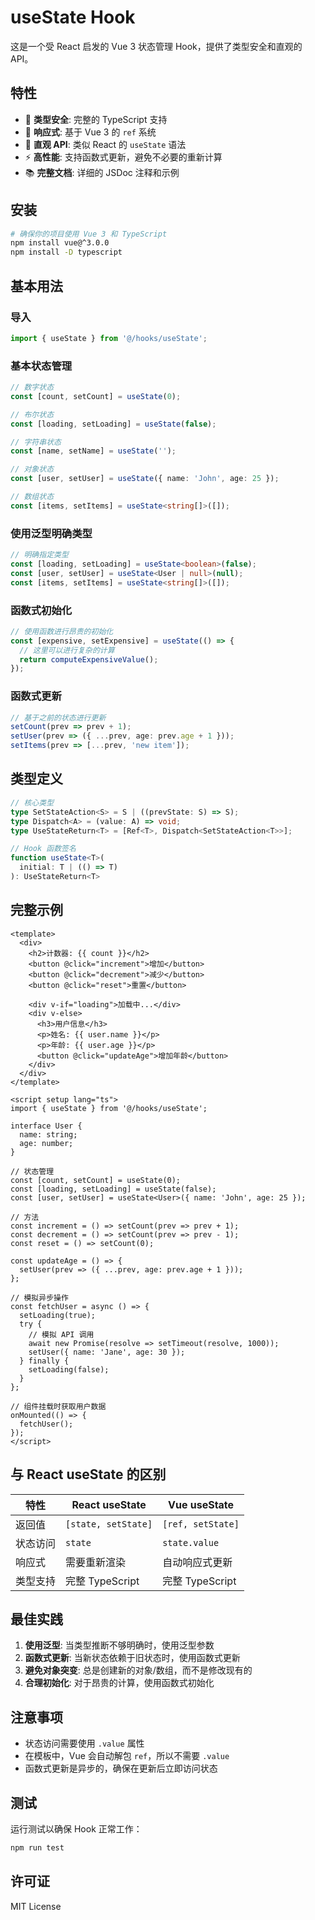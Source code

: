 # useState Hook

这是一个受 React 启发的 Vue 3 状态管理 Hook，提供了类型安全和直观的 API。

## 特性

- 🚀 **类型安全**: 完整的 TypeScript 支持
- 🔄 **响应式**: 基于 Vue 3 的 `ref` 系统
- 🎯 **直观 API**: 类似 React 的 `useState` 语法
- ⚡ **高性能**: 支持函数式更新，避免不必要的重新计算
- 📚 **完整文档**: 详细的 JSDoc 注释和示例

## 安装

```bash
# 确保你的项目使用 Vue 3 和 TypeScript
npm install vue@^3.0.0
npm install -D typescript
```

## 基本用法

### 导入

```typescript
import { useState } from '@/hooks/useState';
```

### 基本状态管理

```typescript
// 数字状态
const [count, setCount] = useState(0);

// 布尔状态
const [loading, setLoading] = useState(false);

// 字符串状态
const [name, setName] = useState('');

// 对象状态
const [user, setUser] = useState({ name: 'John', age: 25 });

// 数组状态
const [items, setItems] = useState<string[]>([]);
```

### 使用泛型明确类型

```typescript
// 明确指定类型
const [loading, setLoading] = useState<boolean>(false);
const [user, setUser] = useState<User | null>(null);
const [items, setItems] = useState<string[]>([]);
```

### 函数式初始化

```typescript
// 使用函数进行昂贵的初始化
const [expensive, setExpensive] = useState(() => {
  // 这里可以进行复杂的计算
  return computeExpensiveValue();
});
```

### 函数式更新

```typescript
// 基于之前的状态进行更新
setCount(prev => prev + 1);
setUser(prev => ({ ...prev, age: prev.age + 1 }));
setItems(prev => [...prev, 'new item']);
```

## 类型定义

```typescript
// 核心类型
type SetStateAction<S> = S | ((prevState: S) => S);
type Dispatch<A> = (value: A) => void;
type UseStateReturn<T> = [Ref<T>, Dispatch<SetStateAction<T>>];

// Hook 函数签名
function useState<T>(
  initial: T | (() => T)
): UseStateReturn<T>
```

## 完整示例

```vue
<template>
  <div>
    <h2>计数器: {{ count }}</h2>
    <button @click="increment">增加</button>
    <button @click="decrement">减少</button>
    <button @click="reset">重置</button>
    
    <div v-if="loading">加载中...</div>
    <div v-else>
      <h3>用户信息</h3>
      <p>姓名: {{ user.name }}</p>
      <p>年龄: {{ user.age }}</p>
      <button @click="updateAge">增加年龄</button>
    </div>
  </div>
</template>

<script setup lang="ts">
import { useState } from '@/hooks/useState';

interface User {
  name: string;
  age: number;
}

// 状态管理
const [count, setCount] = useState(0);
const [loading, setLoading] = useState(false);
const [user, setUser] = useState<User>({ name: 'John', age: 25 });

// 方法
const increment = () => setCount(prev => prev + 1);
const decrement = () => setCount(prev => prev - 1);
const reset = () => setCount(0);

const updateAge = () => {
  setUser(prev => ({ ...prev, age: prev.age + 1 }));
};

// 模拟异步操作
const fetchUser = async () => {
  setLoading(true);
  try {
    // 模拟 API 调用
    await new Promise(resolve => setTimeout(resolve, 1000));
    setUser({ name: 'Jane', age: 30 });
  } finally {
    setLoading(false);
  }
};

// 组件挂载时获取用户数据
onMounted(() => {
  fetchUser();
});
</script>
```

## 与 React useState 的区别

| 特性 | React useState | Vue useState |
|------|----------------|--------------|
| 返回值 | `[state, setState]` | `[ref, setState]` |
| 状态访问 | `state` | `state.value` |
| 响应式 | 需要重新渲染 | 自动响应式更新 |
| 类型支持 | 完整 TypeScript | 完整 TypeScript |

## 最佳实践

1. **使用泛型**: 当类型推断不够明确时，使用泛型参数
2. **函数式更新**: 当新状态依赖于旧状态时，使用函数式更新
3. **避免对象突变**: 总是创建新的对象/数组，而不是修改现有的
4. **合理初始化**: 对于昂贵的计算，使用函数式初始化

## 注意事项

- 状态访问需要使用 `.value` 属性
- 在模板中，Vue 会自动解包 `ref`，所以不需要 `.value`
- 函数式更新是异步的，确保在更新后立即访问状态

## 测试

运行测试以确保 Hook 正常工作：

```bash
npm run test
```

## 许可证

MIT License
